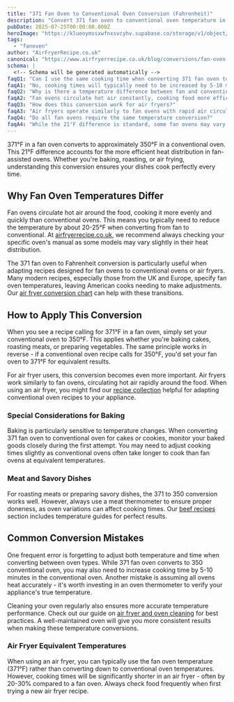 ```yaml
---
title: "371 Fan Oven to Conventional Oven Conversion (Fahrenheit)"
description: "Convert 371 fan oven to conventional oven temperature in seconds with our simple guide. Perfect for air fryer recipes and baking adjustments."
pubDate: 2025-07-25T00:00:00.000Z
heroImage: "https://klueoymssxwfnxsvcyhv.supabase.co/storage/v1/object/public/Shmucket/371-fan-oven-to-conventional-oven-conversion-fahrenheit.png"
tags:
  - "fanoven"
author: "AirFryerRecipe.co.uk"
canonical: "https://www.airfryerrecipe.co.uk/blog/conversions/fan-oven-to-fahrenheit/371-fan-oven-to-conventional-oven-conversion-fahrenheit"
schema: |
  <!-- Schema will be generated automatically -->
faqQ1: "Can I use the same cooking time when converting 371 fan oven to conventional oven?"
faqA1: "No, cooking times will typically need to be increased by 5-10 minutes when using a conventional oven at 350°F instead of a fan oven at 371°F. The reduced temperature means heat transfers more slowly to the food. Always check for doneness a few minutes before the recipe suggests."
faqQ2: "Why is there a temperature difference between fan and conventional ovens?"
faqA2: "Fan ovens circulate hot air constantly, cooking food more efficiently than conventional ovens where heat rises naturally. This forced air circulation means fan ovens can cook at slightly lower temperatures while achieving the same results. The 21°F difference accounts for this efficiency."
faqQ3: "How does this conversion work for air fryers?"
faqA3: "Air fryers operate similarly to fan ovens with rapid air circulation. For most recipes, you can use the fan oven temperature (371°F) in your air fryer, but reduce cooking time by 20-30%. Always check food earlier than the recipe suggests as air fryers cook faster than even fan ovens."
faqQ4: "Do all fan ovens require the same temperature conversion?"
faqA4: "While the 21°F difference is standard, some fan ovens may vary slightly in their efficiency. It's always best to consult your oven's manual for specific guidance. After a few uses, you'll learn if your particular oven needs slightly more or less adjustment for perfect results."
---
```

<p>371°F in a fan oven converts to approximately 350°F in a conventional oven. This 21°F difference accounts for the more efficient heat distribution in fan-assisted ovens. Whether you're baking, roasting, or air frying, understanding this conversion ensures your dishes cook perfectly every time.</p>

<h2>Why Fan Oven Temperatures Differ</h2>
<p>Fan ovens circulate hot air around the food, cooking it more evenly and quickly than conventional ovens. This means you typically need to reduce the temperature by about 20-25°F when converting from fan to conventional. At <a href=https://www.airfryerrecipe.co.uk>airfryerrecipe.co.uk</a>, we recommend always checking your specific oven's manual as some models may vary slightly in their heat distribution.</p>
<p>The 371 fan oven to Fahrenheit conversion is particularly useful when adapting recipes designed for fan ovens to conventional ovens or air fryers. Many modern recipes, especially those from the UK and Europe, specify fan oven temperatures, leaving American cooks needing to make adjustments. Our <a href=https://www.airfryerrecipe.co.uk/air-fryer-conversion-chart>air fryer conversion chart</a> can help with these transitions.</p>

<h2>How to Apply This Conversion</h2>
<p>When you see a recipe calling for 371°F in a fan oven, simply set your conventional oven to 350°F. This applies whether you're baking cakes, roasting meats, or preparing vegetables. The same principle works in reverse - if a conventional oven recipe calls for 350°F, you'd set your fan oven to 371°F for equivalent results.</p>
<p>For air fryer users, this conversion becomes even more important. Air fryers work similarly to fan ovens, circulating hot air rapidly around the food. When using an air fryer, you might find our <a href=https://www.airfryerrecipe.co.uk/recipes>recipe collection</a> helpful for adapting conventional oven recipes to your appliance.</p>

<h3>Special Considerations for Baking</h3>
<p>Baking is particularly sensitive to temperature changes. When converting 371 fan oven to conventional oven for cakes or cookies, monitor your baked goods closely during the first attempt. You may need to adjust cooking times slightly as conventional ovens often take longer to cook than fan ovens at equivalent temperatures.</p>

<h3>Meat and Savory Dishes</h3>
<p>For roasting meats or preparing savory dishes, the 371 to 350 conversion works well. However, always use a meat thermometer to ensure proper doneness, as oven variations can affect cooking times. Our <a href=https://www.airfryerrecipe.co.uk/recipe-category/beef>beef recipes</a> section includes temperature guides for perfect results.</p>

<h2>Common Conversion Mistakes</h2>
<p>One frequent error is forgetting to adjust both temperature and time when converting between oven types. While 371 fan oven converts to 350 conventional oven, you may also need to increase cooking time by 5-10 minutes in the conventional oven. Another mistake is assuming all ovens heat accurately - it's worth investing in an oven thermometer to verify your appliance's true temperature.</p>
<p>Cleaning your oven regularly also ensures more accurate temperature performance. Check out our guide on <a href=https://www.airfryerrecipe.co.uk/air-fryer-cleaner>air fryer and oven cleaning</a> for best practices. A well-maintained oven will give you more consistent results when making these temperature conversions.</p>

<h3>Air Fryer Equivalent Temperatures</h3>
<p>When using an air fryer, you can typically use the fan oven temperature (371°F) rather than converting down to conventional oven temperatures. However, cooking times will be significantly shorter in an air fryer - often by 20-30% compared to a fan oven. Always check food frequently when first trying a new air fryer recipe.</p>
